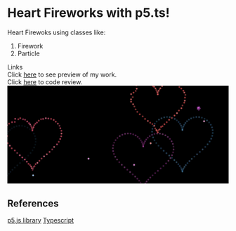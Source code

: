 # Heart Fireworks with p5.ts!

Heart Firewoks using classes like: 
1. Firework
1. Particle

Links    
Click [here](https://e3zfp.csb.app/) to see preview of my work.  
Click [here](https://codesandbox.io/s/e3zfp) to code review.
![Preview image](https://github.com/kubo550/heart-fireworks-p5ts/blob/main/heart-fireworks-preview.png)

## References

[p5.js library](https://p5js.org/)
[Typescript](https://www.typescriptlang.org/)
